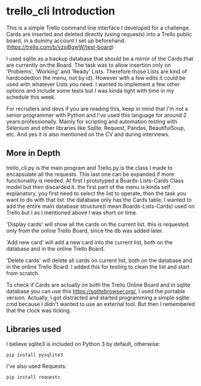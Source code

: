 # trello_cli Introduction
This is a simple Trello command line interface I developed for a challenge.
Cards are inserted and deleted directly (using requests) into a Trello public board, in a dummy account I set up beforehand. (https://trello.com/b/vzsjBgwW/test-board)

I used sqlite as a backup database that should be a mirror of the Cards that are currently on the Board.
The task was to allow insertion only on 'Problems', 'Working' and 'Ready' Lists. Therefore those Lists are kind of hardcoded(on the menu, not by id). However with a few edits it could be used with whatever Lists you need.
I wanted to implement a few other options and include some tests but I was kinda tight with time in my schedule this week.

For recruiters and devs if you are reading this, keep in mind that I'm not a senior programmer with Python and I've used this language for around 2 years professionally.
Mainly for scripting and automation testing with Selenium and other libraries like Sqlite, Request, Pandas, BeautifulSoup, etc.
And yes it is also mentioned on the CV and during interviews.

## More in Depth
trello_cli.py is the main program and Trello.py is the class I made to encapsulate all the requests. 
This last one can be expanded if more functionality is needed. At first I prototyped a Boards-Lists-Cards Class model but then discarded it.
the first part of the menu is kinda self explanatory, you first need to select the list to operate, then the task you want to do with that list.
the database only has the Cards table, I wanted to add the entire main database structure(I mean Boards-Lists-Cards) used on Trello but I as I mentioned above I was short on time.

'Display cards' will show all the cards on the current list. this is requested only from the online Trello Board, since the db was added later.

'Add new card' will add a new card into the current list, both on the database and in the online Trello Board.

'Delete cards' will delete all cards on current list, both on the database and in the online Trello Board. I added this for testing to clean the list and start from scratch.

To check if Cards are actually on both the Trello Online Board and in sqlite database you can use this https://sqlitebrowser.org/, I used the portable version.
Actually, I got distracted and started programming a simple sqlite cmd because I didn't wanted to use an external tool. But then I remembered that the clock was ticking.

## Libraries used
I believe sqlite3 is included on Python 3 by default, otherwise:
```
pip install pysqlite3 
```
I've also used Requests:
```
pip install requests
```
